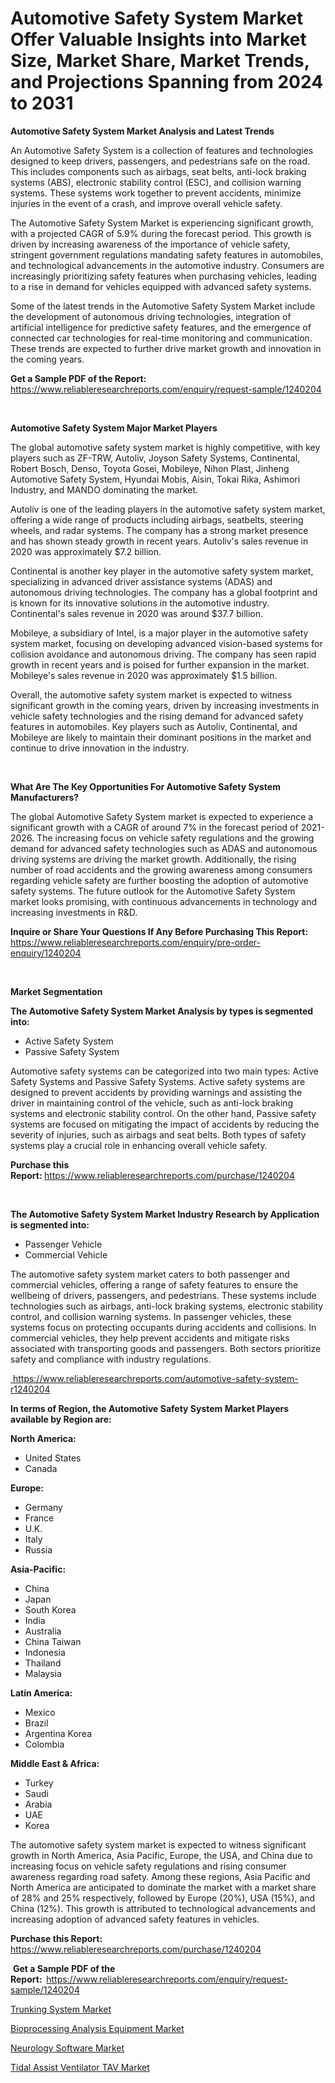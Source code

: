<p><h1>Automotive Safety System Market Offer Valuable Insights into Market Size, Market Share, Market Trends, and Projections Spanning from 2024 to 2031</h1></p><p><strong>Automotive Safety System Market Analysis and Latest Trends</strong></p>
<p><p>An Automotive Safety System is a collection of features and technologies designed to keep drivers, passengers, and pedestrians safe on the road. This includes components such as airbags, seat belts, anti-lock braking systems (ABS), electronic stability control (ESC), and collision warning systems. These systems work together to prevent accidents, minimize injuries in the event of a crash, and improve overall vehicle safety.</p><p>The Automotive Safety System Market is experiencing significant growth, with a projected CAGR of 5.9% during the forecast period. This growth is driven by increasing awareness of the importance of vehicle safety, stringent government regulations mandating safety features in automobiles, and technological advancements in the automotive industry. Consumers are increasingly prioritizing safety features when purchasing vehicles, leading to a rise in demand for vehicles equipped with advanced safety systems.</p><p>Some of the latest trends in the Automotive Safety System Market include the development of autonomous driving technologies, integration of artificial intelligence for predictive safety features, and the emergence of connected car technologies for real-time monitoring and communication. These trends are expected to further drive market growth and innovation in the coming years.</p></p>
<p><strong>Get a Sample PDF of the Report:&nbsp;</strong> <a href="https://www.reliableresearchreports.com/enquiry/request-sample/1240204">https://www.reliableresearchreports.com/enquiry/request-sample/1240204</a></p>
<p>&nbsp;</p>
<p><strong>Automotive Safety System Major Market Players</strong></p>
<p><p>The global automotive safety system market is highly competitive, with key players such as ZF-TRW, Autoliv, Joyson Safety Systems, Continental, Robert Bosch, Denso, Toyota Gosei, Mobileye, Nihon Plast, Jinheng Automotive Safety System, Hyundai Mobis, Aisin, Tokai Rika, Ashimori Industry, and MANDO dominating the market.</p><p>Autoliv is one of the leading players in the automotive safety system market, offering a wide range of products including airbags, seatbelts, steering wheels, and radar systems. The company has a strong market presence and has shown steady growth in recent years. Autoliv's sales revenue in 2020 was approximately $7.2 billion.</p><p>Continental is another key player in the automotive safety system market, specializing in advanced driver assistance systems (ADAS) and autonomous driving technologies. The company has a global footprint and is known for its innovative solutions in the automotive industry. Continental's sales revenue in 2020 was around $37.7 billion.</p><p>Mobileye, a subsidiary of Intel, is a major player in the automotive safety system market, focusing on developing advanced vision-based systems for collision avoidance and autonomous driving. The company has seen rapid growth in recent years and is poised for further expansion in the market. Mobileye's sales revenue in 2020 was approximately $1.5 billion.</p><p>Overall, the automotive safety system market is expected to witness significant growth in the coming years, driven by increasing investments in vehicle safety technologies and the rising demand for advanced safety features in automobiles. Key players such as Autoliv, Continental, and Mobileye are likely to maintain their dominant positions in the market and continue to drive innovation in the industry.</p></p>
<p>&nbsp;</p>
<p><strong>What Are The Key Opportunities For Automotive Safety System Manufacturers?</strong></p>
<p><p>The global Automotive Safety System market is expected to experience a significant growth with a CAGR of around 7% in the forecast period of 2021-2026. The increasing focus on vehicle safety regulations and the growing demand for advanced safety technologies such as ADAS and autonomous driving systems are driving the market growth. Additionally, the rising number of road accidents and the growing awareness among consumers regarding vehicle safety are further boosting the adoption of automotive safety systems. The future outlook for the Automotive Safety System market looks promising, with continuous advancements in technology and increasing investments in R&D.</p></p>
<p><strong>Inquire or Share Your Questions If Any Before Purchasing This Report:</strong> <a href="https://www.reliableresearchreports.com/enquiry/pre-order-enquiry/1240204">https://www.reliableresearchreports.com/enquiry/pre-order-enquiry/1240204</a></p>
<p>&nbsp;</p>
<p><strong>Market Segmentation</strong></p>
<p><strong>The Automotive Safety System Market Analysis by types is segmented into:</strong></p>
<p><ul><li>Active Safety System</li><li>Passive Safety System</li></ul></p>
<p><p>Automotive safety systems can be categorized into two main types: Active Safety Systems and Passive Safety Systems. Active safety systems are designed to prevent accidents by providing warnings and assisting the driver in maintaining control of the vehicle, such as anti-lock braking systems and electronic stability control. On the other hand, Passive safety systems are focused on mitigating the impact of accidents by reducing the severity of injuries, such as airbags and seat belts. Both types of safety systems play a crucial role in enhancing overall vehicle safety.</p></p>
<p><strong>Purchase this Report:&nbsp;</strong><a href="https://www.reliableresearchreports.com/purchase/1240204">https://www.reliableresearchreports.com/purchase/1240204</a></p>
<p>&nbsp;</p>
<p><strong>The Automotive Safety System Market Industry Research by Application is segmented into:</strong></p>
<p><ul><li>Passenger Vehicle</li><li>Commercial Vehicle</li></ul></p>
<p><p>The automotive safety system market caters to both passenger and commercial vehicles, offering a range of safety features to ensure the wellbeing of drivers, passengers, and pedestrians. These systems include technologies such as airbags, anti-lock braking systems, electronic stability control, and collision warning systems. In passenger vehicles, these systems focus on protecting occupants during accidents and collisions. In commercial vehicles, they help prevent accidents and mitigate risks associated with transporting goods and passengers. Both sectors prioritize safety and compliance with industry regulations.</p></p>
<p><a href="https://www.reliableresearchreports.com/automotive-safety-system-r1240204">&nbsp;https://www.reliableresearchreports.com/automotive-safety-system-r1240204</a></p>
<p><strong>In terms of Region, the Automotive Safety System Market Players available by Region are:</strong></p>
<p>
    <p> <strong> North America: </strong>
        <ul>
            <li>United States</li>
            <li>Canada</li>
        </ul>
        </p> 
    <p> <strong> Europe: </strong>
        <ul>
            <li>Germany</li>
            <li>France</li>
            <li>U.K.</li>
            <li>Italy</li>
            <li>Russia</li>
        </ul>
        </p> 
    <p> <strong> Asia-Pacific: </strong>
        <ul>
            <li>China</li>
            <li>Japan</li>
            <li>South Korea</li>
            <li>India</li>
            <li>Australia</li>
            <li>China Taiwan</li>
            <li>Indonesia</li>
            <li>Thailand</li>
            <li>Malaysia</li>
        </ul>
        </p> 
    <p> <strong> Latin America: </strong>
        <ul>
            <li>Mexico</li>
            <li>Brazil</li>
            <li>Argentina Korea</li>
            <li>Colombia</li>
        </ul>
        </p> 
    <p> <strong> Middle East & Africa: </strong>
        <ul>
            <li>Turkey</li>
            <li>Saudi</li>
            <li>Arabia</li>
            <li>UAE</li>
            <li>Korea</li>
        </ul>
    </p>
    </p>
<p><p>The automotive safety system market is expected to witness significant growth in North America, Asia Pacific, Europe, the USA, and China due to increasing focus on vehicle safety regulations and rising consumer awareness regarding road safety. Among these regions, Asia Pacific and North America are anticipated to dominate the market with a market share of 28% and 25% respectively, followed by Europe (20%), USA (15%), and China (12%). This growth is attributed to technological advancements and increasing adoption of advanced safety features in vehicles.</p></p>
<p><strong>Purchase this Report: </strong><a href="https://www.reliableresearchreports.com/purchase/1240204">https://www.reliableresearchreports.com/purchase/1240204</a></p>
<p>&nbsp;<strong>Get a Sample PDF of the Report:&nbsp;&nbsp;</strong><a href="https://www.reliableresearchreports.com/enquiry/request-sample/1240204">https://www.reliableresearchreports.com/enquiry/request-sample/1240204</a></p>
<p><strong></strong></p>
<p><p><a href="https://github.com/graysonwolfe1913/Market-Research-Report-List-1/blob/main/trunking-system-market.md">Trunking System Market</a></p><p><a href="https://www.linkedin.com/pulse/bioprocessing-analysis-equipment-market-size-type-osmotic-c23re">Bioprocessing Analysis Equipment Market</a></p><p><a href="https://github.com/lnamivez37/Market-Research-Report-List-1/blob/main/neurology-software-market.md">Neurology Software Market</a></p><p><a href="https://www.linkedin.com/pulse/global-tidal-assist-ventilator-tav-market-projected-grow-cagr-yjgdf">Tidal Assist Ventilator TAV Market</a></p></p>